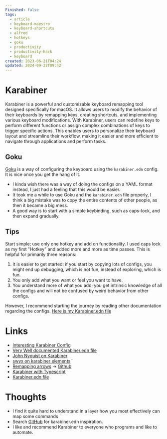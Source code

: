 ```yaml
---
Finished: false
tags:
  - article
  - keyboard-maestro
  - keyboard-shortcuts
  - alfred
  - hotkeys
  - goku
  - productivity
  - productivity-hack
  - keyboard
created: 2023-06-21T04:24
updated: 2024-09-22T09:42
---
```

# Karabiner
Karabiner is a powerful and customizable keyboard remapping tool designed specifically for macOS. It allows users to modify the behavior of their keyboards by remapping keys, creating shortcuts, and implementing various keyboard modifications. With Karabiner, users can redefine keys to perform different functions or assign complex combinations of keys to trigger specific actions. This enables users to personalize their keyboard layout and streamline their workflow, making it easier and more efficient to navigate through applications and perform tasks.

## Goku
[Goku](https://github.com/yqrashawn/GokuRakuJoudo) is a way of configuring the keyboard using the ```karabiner.edn``` config. It is nice once you get the hang of it. 
- I kinda wish there was a way of doing the configs on a YAML format instead, I just had a feeling that this would be easier. 
- It took me a while to use Goku and the ```karabiner.edn``` file properly, I think a big mistake was to copy the entire contents of other people, as then it became a big mess. 
- A good way is to start with a simple keybinding, such as caps-lock, and then expand gradually. 

## Tips
Start simple; use only one hotkey and add on functionality. I used caps lock as my first "Hotkey" and added more and more as time passes. This is helpful for primarily three reasons:
1. It is easier to get started; if you start by copying lots of configs, you might end up debugging, which is not fun, instead of exploring, which is fun. 
2. You only add what you want or feel you want to have. 
3. You understand more of what you add; you get intrinsic knowledge of all the configs and will not be confused by weird behavior from other configs. 

However, I recommend starting the journey by reading other documentation regarding the configs. 
[Here is my Karabiner.edn file](https://github.com/EmilRamsvik/dotfiles/blob/master/.config/karabiner.edn)
# Links
- [Interesting Karabiner Config](https://gist.github.com/kaushikgopal/ff7a92bbc887e59699c804b59074a126)
- [Very Well documented Karabiner.edn file](https://gist.github.com/kaushikgopal/ff7a92bbc887e59699c804b59074a126?permalink_comment_id=3487260)
- [John Nyquist on Karabiner](https://johnlindquist.com/customize-karabiner-with-goku/)
- [swyx on karabiner elements](https://dev.to/swyx/notes-on-karabiner-elements-from-john-lindquist-4cmo)¨
- [Remapping arrows](http://vadimpleshkov.me/notes/all/remapping-arrows/) -> [Github](https://github.com/vdmp/karabinersetup)
- [Karabiner with Typescript](https://github.com/mxstbr/karabiner)
- [Karabiner.edn file](https://github.com/kchen0x/k-goku/blob/master/karabiner.edn )

# Thoughts 
- I find it quite hard to understand in a layer how you most effectively can map some commands ¨
- Search [GitHub]( [https://github.com/search?l=&q=filename%3Akarabiner.edn&type=Code](https://github.com/search?l=&q=filename%3Akarabiner.edn&type=Code)) for karabiner.edn inspiration.
- I like and recommend Karabiner to everyone who programs and like to automate. 

